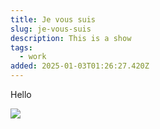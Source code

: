 ```yaml
---
title: Je vous suis
slug: je-vous-suis
description: This is a show
tags:
  - work
added: 2025-01-03T01:26:27.420Z
---
```


Hello

![](</assets/je_vous_suis_Laténium © Orélie Fuchs.jpg>)
